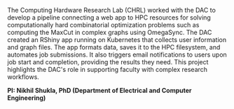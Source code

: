 The Computing Hardware Research Lab (CHRL) worked with the DAC to develop a pipeline connecting a web app to HPC resources for solving computationally hard combinatorial optimization problems such as computing the MaxCut in complex graphs using OmegaSync. The DAC created an RShiny app running on Kubernetes that collects user information and graph files. The app formats data, saves it to the HPC filesystem, and automates job submissions. It also triggers email notifications to users upon job start and completion, providing the results they need. This project highlights the DAC's role in supporting faculty with complex research workflows.

**PI: Nikhil Shukla, PhD (Department of Electrical and Computer Engineering)**
